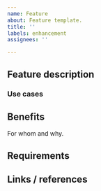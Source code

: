```yaml
---
name: Feature
about: Feature template.
title: ''
labels: enhancement
assignees: ''

---
```


## Feature description

### Use cases

## Benefits

For whom and why.

## Requirements

## Links / references
